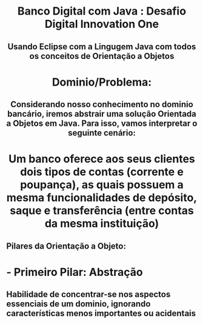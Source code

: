 <h1 align="center"> Banco Digital com Java : Desafio Digital Innovation One </h1>

## <p align="center"> Usando Eclipse com a Lingugem Java com todos os conceitos de Orientação a Objetos </p>

# <p align = "center" > Dominio/Problema: </p>
## <p align="center"> Considerando nosso conhecimento no dominio bancário, iremos abstrair uma solução Orientada a Objetos em Java. Para isso, vamos interpretar o seguinte cenário: </p>
# <p align = "center"> Um banco oferece aos seus clientes dois tipos de contas (corrente e poupança), as quais possuem a mesma funcionalidades de depósito, saque e transferência (entre contas da mesma instituição)</p>

## Pilares da Orientação a Objeto:
# - Primeiro Pilar: Abstração
## Habilidade de concentrar-se nos aspectos essenciais de um dominio, ignorando características menos importantes ou acidentais 
